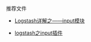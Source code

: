 推荐文件

- [Logstash详解之——input模块](https://blog.csdn.net/qq_35267530/article/details/76501535)

- [logstash之input插件](https://blog.csdn.net/Ricky110/article/details/78463510)
